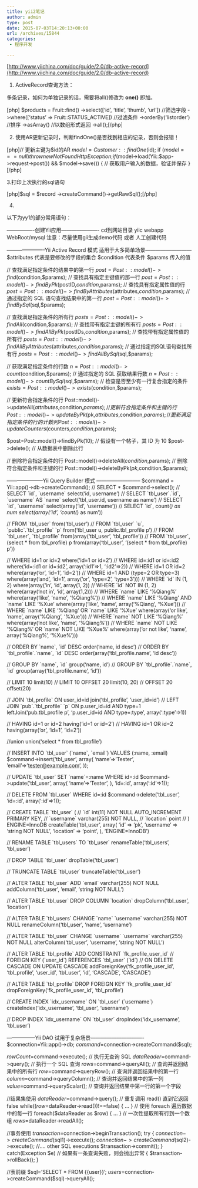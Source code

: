 ```yaml
---
title: yii2笔记
author: admin
type: post
date: 2015-07-03T14:20:13+00:00
url: /archives/15844
categories:
 - 程序开发

---
```

[http://www.yiichina.com/doc/guide/2.0/db-active-record](http://www.yiichina.com/doc/guide/2.0/db-active-record)

1. ActiveRecord查询方法：

多条记录，如何为单独记录的话，需要将all()修改为 **one()** 即加。

[php]
$products = Fruit::find()
->select([‘id’, ‘title’, ‘thumb’, ‘url’]) //筛选字段
->where([‘status’ => Fruit::STATUS_ACTIVE]) //过滤条件
->orderBy(‘listorder’) //排序
->asArray() //以数组形式返回
->all();[/php]

2. 使用AR更新记录时，判断findOne()是否找到相应的记录，否则会报错！

[php]// 更新主键为$id的AR
$model = Customer::findOne($id);
if ($model === null) {
throw new NotFoundHttpException;
}
if ($model->load(Yii::$app->request->post()) && $model->save()) {
// 获取用户输入的数据，验证并保存
}[/php]

3.打印上次执行的sql语句

[php]$sql = $record ->createCommand()->getRawSql();[/php]

4.

以下为yy1的部分常用语句：

—————-创建Yii应用———————-
cd到网站目录
yiic webapp WebRoot/mysql
注意：尽量使用gii生成demo代码 或者 人工创建代码

———————-Yii Active Record 模式 适用于大多简单场景—————————
$attributes 代表是要修改的字段的集合
$condition 代表条件
$params 传入的值

// 查找满足指定条件的结果中的第一行
$post=Post::model()->find($condition,$params);
// 查找具有指定主键值的那一行
$post=Post::model()->findByPk($postID,$condition,$params);
// 查找具有指定属性值的行
$post=Post::model()->findByAttributes($attributes,$condition,$params);
// 通过指定的 SQL 语句查找结果中的第一行
$post=Post::model()->findBySql($sql,$params);

// 查找满足指定条件的所有行
$posts=Post::model()->findAll($condition,$params);
// 查找带有指定主键的所有行
$posts=Post::model()->findAllByPk($postIDs,$condition,$params);
// 查找带有指定属性值的所有行
$posts=Post::model()->findAllByAttributes($attributes,$condition,$params);
// 通过指定的SQL语句查找所有行
$posts=Post::model()->findAllBySql($sql,$params);

// 获取满足指定条件的行数
$n=Post::model()->count($condition,$params);
// 通过指定的 SQL 获取结果行数
$n=Post::model()->countBySql($sql,$params);
// 检查是否至少有一行复合指定的条件
$exists=Post::model()->exists($condition,$params);

// 更新符合指定条件的行
Post::model()->updateAll($attributes,$condition,$params);
// 更新符合指定条件和主键的行
Post::model()->updateByPk($pk,$attributes,$condition,$params);
// 更新满足指定条件的行的计数列
Post::model()->updateCounters($counters,$condition,$params);

$post=Post::model()->findByPk(10); // 假设有一个帖子，其 ID 为 10
$post->delete(); // 从数据表中删除此行

// 删除符合指定条件的行
Post::model()->deleteAll($condition,$params);
// 删除符合指定条件和主键的行
Post::model()->deleteByPk($pk,$condition,$params);

———————Yii Query Builder 模式 ————————–
$command = Yii::app()->db->createCommand();
// SELECT *
$command->select();
// SELECT \`id\`, \`username\`
select(‘id, username’)
// SELECT \`tbl_user\`.\`id\`, \`username\` AS \`name\`
select(‘tbl_user.id, username as name’)
// SELECT \`id\`, \`username\`
select(array(‘id’, ‘username’))
// SELECT \`id\`, count(*) as num
select(array(‘id’, ‘count(*) as num’))

// FROM \`tbl_user\`
from(‘tbl_user’)
// FROM \`tbl\_user\` \`u\`, \`public\`.\`tbl\_profile\` \`p\`
from(‘tbl\_user u, public.tbl\_profile p’)
// FROM \`tbl\_user\`, \`tbl\_profile\`
from(array(‘tbl\_user’, ‘tbl\_profile’))
// FROM \`tbl\_user\`, (select * from tbl\_profile) p
from(array(‘tbl\_user’, ‘(select * from tbl\_profile) p’))

// WHERE id=1 or id=2
where(‘id=1 or id=2’)
// WHERE id=:id1 or id=:id2
where(‘id=:id1 or id=:id2’, array(‘:id1’=>1, ‘:id2’=>2))
// WHERE id=1 OR id=2
where(array(‘or’, ‘id=1’, ‘id=2’))
// WHERE id=1 AND (type=2 OR type=3)
where(array(‘and’, ‘id=1’, array(‘or’, ‘type=2’, ‘type=3’)))
// WHERE \`id\` IN (1, 2)
where(array(‘in’, ‘id’, array(1, 2))
// WHERE \`id\` NOT IN (1, 2)
where(array(‘not in’, ‘id’, array(1,2)))
// WHERE \`name\` LIKE ‘%Qiang%’
where(array(‘like’, ‘name’, ‘%Qiang%’))
// WHERE \`name\` LIKE ‘%Qiang’ AND \`name\` LIKE ‘%Xue’
where(array(‘like’, ‘name’, array(‘%Qiang’, ‘%Xue’)))
// WHERE \`name\` LIKE ‘%Qiang’ OR \`name\` LIKE ‘%Xue’
where(array(‘or like’, ‘name’, array(‘%Qiang’, ‘%Xue’)))
// WHERE \`name\` NOT LIKE ‘%Qiang%’
where(array(‘not like’, ‘name’, ‘%Qiang%’))
// WHERE \`name\` NOT LIKE ‘%Qiang%’ OR \`name\` NOT LIKE ‘%Xue%’
where(array(‘or not like’, ‘name’, array(‘%Qiang%’, ‘%Xue%’)))

// ORDER BY \`name\`, \`id\` DESC
order(‘name, id desc’)
// ORDER BY \`tbl_profile\`.\`name\`, \`id\` DESC
order(array(‘tbl_profile.name’, ‘id desc’))

// GROUP BY \`name\`, \`id\`
group(‘name, id’)
// GROUP BY \`tbl_profile\`.\`name\`, \`id\`
group(array(‘tbl_profile.name’, ‘id’))

// LIMIT 10
limit(10)
// LIMIT 10 OFFSET 20
limit(10, 20)
// OFFSET 20
offset(20)

// JOIN \`tbl\_profile\` ON user\_id=id
join(‘tbl\_profile’, ‘user\_id=id’)
// LEFT JOIN \`pub\`.\`tbl\_profile\` \`p\` ON p.user\_id=id AND type=1
leftJoin(‘pub.tbl\_profile p’, ‘p.user\_id=id AND type=:type’, array(‘:type’=>1))

// HAVING id=1 or id=2
having(‘id=1 or id=2’)
// HAVING id=1 OR id=2
having(array(‘or’, ‘id=1’, ‘id=2’))

//union
union(‘select * from tbl_profile’)

// INSERT INTO \`tbl_user\` (\`name\`, \`email\`) VALUES (:name, :email)
$command->insert(‘tbl_user’, array(
‘name’=>’Tester’,
’email’=>’tester@example.com’,
));

// UPDATE \`tbl_user\` SET \`name\`=:name WHERE id=:id
$command->update(‘tbl_user’, array(
‘name’=>’Tester’,
), ‘id=:id’, array(‘:id’=>1));

// DELETE FROM \`tbl_user\` WHERE id=:id
$command->delete(‘tbl_user’, ‘id=:id’, array(‘:id’=>1));

// CREATE TABLE \`tbl_user\` (
// \`id\` int(11) NOT NULL AUTO_INCREMENT PRIMARY KEY,
// \`username\` varchar(255) NOT NULL,
// \`location\` point
// ) ENGINE=InnoDB
createTable(‘tbl_user’, array(
‘id’ => ‘pk’,
‘username’ => ‘string NOT NULL’,
‘location’ => ‘point’,
), ‘ENGINE=InnoDB’)

// RENAME TABLE \`tbl\_users\` TO \`tbl\_user\`
renameTable(‘tbl\_users’, ‘tbl\_user’)

// DROP TABLE \`tbl_user\`
dropTable(‘tbl_user’)

// TRUNCATE TABLE \`tbl_user\`
truncateTable(‘tbl_user’)

// ALTER TABLE \`tbl_user\` ADD \`email\` varchar(255) NOT NULL
addColumn(‘tbl_user’, ’email’, ‘string NOT NULL’)

// ALTER TABLE \`tbl_user\` DROP COLUMN \`location\`
dropColumn(‘tbl_user’, ‘location’)

// ALTER TABLE \`tbl_users\` CHANGE \`name\` \`username\` varchar(255) NOT NULL
renameColumn(‘tbl_user’, ‘name’, ‘username’)

// ALTER TABLE \`tbl_user\` CHANGE \`username\` \`username\` varchar(255) NOT NULL
alterColumn(‘tbl_user’, ‘username’, ‘string NOT NULL’)

// ALTER TABLE \`tbl\_profile\` ADD CONSTRAINT \`fk\_profile\_user\_id\`
// FOREIGN KEY (\`user\_id\`) REFERENCES \`tbl\_user\` (\`id\`)
// ON DELETE CASCADE ON UPDATE CASCADE
addForeignKey(‘fk\_profile\_user\_id’, ‘tbl\_profile’, ‘user_id’,
‘tbl_user’, ‘id’, ‘CASCADE’, ‘CASCADE’)

// ALTER TABLE \`tbl\_profile\` DROP FOREIGN KEY \`fk\_profile\_user\_id\`
dropForeignKey(‘fk\_profile\_user\_id’, ‘tbl\_profile’)

// CREATE INDEX \`idx\_username\` ON \`tbl\_user\` (\`username\`)
createIndex(‘idx\_username’, ‘tbl\_user’, ‘username’)

// DROP INDEX \`idx\_username\` ON \`tbl\_user\`
dropIndex(‘idx\_username’, ‘tbl\_user’)

—————–Yii DAO 试用于复杂场景——————————-
$connection=Yii::app()->db;
$command=$connection->createCommand($sql);

$rowCount=$command->execute(); // 执行无查询 SQL
$dataReader=$command->query(); // 执行一个 SQL 查询
$rows=$command->queryAll(); // 查询并返回结果中的所有行
$row=$command->queryRow(); // 查询并返回结果中的第一行
$column=$command->queryColumn(); // 查询并返回结果中的第一列
$value=$command->queryScalar(); // 查询并返回结果中第一行的第一个字段

//结果集使用
$dataReader=$command->query();
// 重复调用 read() 直到它返回 false
while(($row=$dataReader->read())!==false) { … }
// 使用 foreach 遍历数据中的每一行
foreach($dataReader as $row) { … }
// 一次性提取所有行到一个数组
$rows=$dataReader->readAll();

//事务使用
$transaction=$connection->beginTransaction();
try
{
$connection->createCommand($sql1)->execute();
$connection->createCommand($sql2)->execute();
//…. other SQL executions
$transaction->commit();
}
catch(Exception $e) // 如果有一条查询失败，则会抛出异常
{
$transaction->rollBack();
}

//表前缀
$sql=’SELECT * FROM {{user}}’;
$users=$connection->createCommand($sql)->queryAll();
